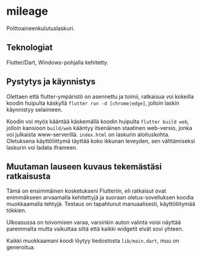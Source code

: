 # mileage

Polttoaineenkulutuslaskuri.

## Teknologiat
Flutter/Dart, Windows-pohjalla kehitetty.

## Pystytys ja käynnistys
Olettaen että flutter-ympäristö on asennettu ja toimii, ratkaisua voi
kokeilla koodin huipulta käskyllä `flutter run -d [chrome|edge]`, jolloin 
laskin käynnistyy selaimeen.

Koodin voi myös kääntää käskemällä koodin huipulta `flutter build web`,
jolloin kansioon `build/web` kääntyy itsenäinen staatinen web-versio, jonka voi 
julkaista www-serverillä. `index.html` on laskurin aloituskohta. Oletuksena
käyttöliittymä täyttää koko ikkunan leveyden, sen välttämiseksi laskurin voi 
ladata iframeen.

## Muutaman lauseen kuvaus tekemästäsi ratkaisusta
Tämä on ensimmäinen kosketukseni Flutteriin, eli ratkaisut ovat
enimmäkseen arvaamalla kehitettyjä ja suoraan oletus-sovelluksen koodia
muokkaamalla tehtyjä. Testaus on tapahtunut manuaalisesti, käyttöliitymää tökkien.

Ulkoasussa on toivomisen varaa, varsinkin auton valinta voisi näyttää paremmalta mutta
vaikuttaa siltä että kaikki widgetit eivät sovi yhteen.

Kaikki muokkaamani koodi löytyy tiedostosta `lib/main.dart`, muu on generoitua.